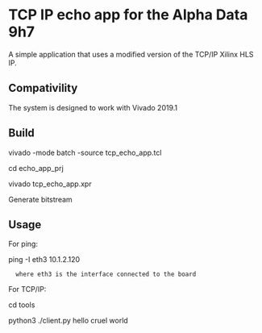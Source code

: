 # TCP IP echo app for the Alpha Data 9h7

A simple application that uses a modified version of the TCP/IP Xilinx HLS IP.

## Compativility

The system is designed to work with Vivado 2019.1

## Build

vivado -mode batch -source tcp_echo_app.tcl

cd echo_app_prj

vivado tcp_echo_app.xpr

Generate bitstream

## Usage

For ping:

   ping -I eth3 10.1.2.120
   
      where eth3 is the interface connected to the board

For TCP/IP:

   cd tools
   
   python3 ./client.py hello cruel world
